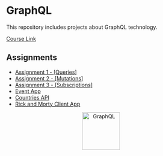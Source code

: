 # GraphQL

This repository includes projects about GraphQL technology.

[Course Link](https://app.patika.dev/courses/graphql/)

## Assignments

- [Assignment 1 - [Queries]](./Assignment_1/)
- [Assignment 2 - [Mutations]](./Assignment_2/)
- [Assignment 3 - [Subscriptions]](./Assignment_3/)
- [Event App](./EventApp/)
- [Countries API](https://github.com/canersulusoglu/Countries.API)
- [Rick and Morty Client App](https://github.com/canersulusoglu/RickAndMortyCharacters)



<p align="center">
 <img src="https://graphql.org/img/logo.svg" alt="GraphQL" width="100"/>
</p>